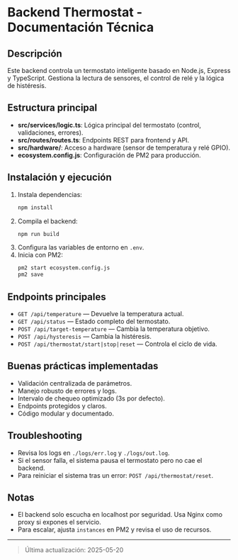 # Backend Thermostat - Documentación Técnica

## Descripción
Este backend controla un termostato inteligente basado en Node.js, Express y TypeScript. Gestiona la lectura de sensores, el control de relé y la lógica de histéresis.

## Estructura principal
- **src/services/logic.ts**: Lógica principal del termostato (control, validaciones, errores).
- **src/routes/routes.ts**: Endpoints REST para frontend y API.
- **src/hardware/**: Acceso a hardware (sensor de temperatura y relé GPIO).
- **ecosystem.config.js**: Configuración de PM2 para producción.

## Instalación y ejecución
1. Instala dependencias:
   ```bash
   npm install
   ```
2. Compila el backend:
   ```bash
   npm run build
   ```
3. Configura las variables de entorno en `.env`.
4. Inicia con PM2:
   ```bash
   pm2 start ecosystem.config.js
   pm2 save
   ```

## Endpoints principales
- `GET /api/temperature` — Devuelve la temperatura actual.
- `GET /api/status` — Estado completo del termostato.
- `POST /api/target-temperature` — Cambia la temperatura objetivo.
- `POST /api/hysteresis` — Cambia la histéresis.
- `POST /api/thermostat/start|stop|reset` — Controla el ciclo de vida.

## Buenas prácticas implementadas
- Validación centralizada de parámetros.
- Manejo robusto de errores y logs.
- Intervalo de chequeo optimizado (3s por defecto).
- Endpoints protegidos y claros.
- Código modular y documentado.

## Troubleshooting
- Revisa los logs en `./logs/err.log` y `./logs/out.log`.
- Si el sensor falla, el sistema pausa el termostato pero no cae el backend.
- Para reiniciar el sistema tras un error: `POST /api/thermostat/reset`.

## Notas
- El backend solo escucha en localhost por seguridad. Usa Nginx como proxy si expones el servicio.
- Para escalar, ajusta `instances` en PM2 y revisa el uso de recursos.

---

> Última actualización: 2025-05-20
